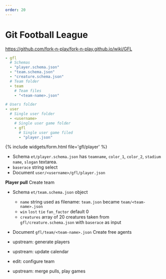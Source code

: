 ```yaml
---
order: 20
---
```


# Git Football League

<https://github.com/fork-n-play/fork-n-play.github.io/wiki/GFL>
```yml
- gfl
  # Schemas
  - "player.schema.json"
  - "team.schema.json"
  - "creature.schema.json"
  # Team folder
  - team
    # Team files
    - "<team-name>.json"

# Users folder
- user
  # Single user folder
  - <username>
    # Single user game folder
    - gfl
      # Single user game filed
      - "player.json"
```
{% include widgets/form.html file='gfl/player' %}
- Schema `et/player.schema.json` has `teamname`, `color_1`, `color_2`, `stadium name`, `slogan` textarea.
- `baserace` string select 
- Document `user/<username>/gfl/player.json`

**Player pull**
Create team
- Schema `et/team.schema.json` object
  - `name` string <team-name> used as filename: `team.json` became `team/<team-name>.json`
  - `win` `lost` `tie` `fan_factor` default 0
  - `creatures` array of 20 creatures taken from `gfl/creature.schema.json` with `baserace` as input
- Document `gfl/team/<team-name>.json`
Create free agents

- upstream: generate players
- upstream: update calendar
- edit: configure team
- upstream: merge pulls, play games

